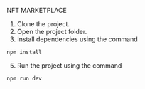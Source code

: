 NFT MARKETPLACE  

1. Clone the project.
2. Open the project folder.
3. Install dependencies using the command
```
npm install
```
5. Run the project using the command
```
npm run dev
```
